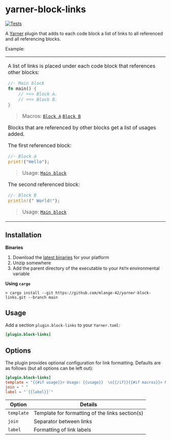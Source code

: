 # yarner-block-links

[![Tests](https://github.com/mlange-42/yarner-block-links/actions/workflows/tests.yml/badge.svg)](https://github.com/mlange-42/yarner-block-links/actions/workflows/tests.yml)

A [Yarner](https://github.com/mlange-42/yarner) plugin that adds to each code block a list of links to all referenced and all referencing blocks.

Example:

<table><tr><td>

A list of links is placed under each code block that references other blocks:

<a name="yarner-block-main-block" id="yarner-block-main-block"></a>
```rust
//- Main block
fn main() {
    // ==> Block A.
    // ==> Block B.
}
```

> Macros: [`Block A`](#yarner-block-block-a) [`Block B`](#yarner-block-block-b)

Blocks that are referenced by other blocks get a list of usages added.

The first referenced block:

<a name="yarner-block-block-a" id="yarner-block-block-a"></a>
```rust
//- Block A
print!("Hello");
```

> Usage: [`Main block`](#yarner-block-main-block)

The second referenced block:

<a name="yarner-block-block-b" id="yarner-block-block-b"></a>
```rust
//- Block B
println!(" World!");
```

> Usage: [`Main block`](#yarner-block-main-block)
</td></tr></table>

## Installation

**Binaries**

1. Download the [latest binaries](https://github.com/mlange-42/yarner-block-links/releases) for your platform  
2. Unzip somewhere
3. Add the parent directory of the executable to your `PATH` environmental variable

**Using `cargo`**

```
> cargo install --git https://github.com/mlange-42/yarner-block-links.git --branch main
```

## Usage

Add a section `plugin.block-links` to your `Yarner.toml`:

```toml
[plugin.block-links]
```

## Options

The plugin provides optional configuration for link formatting. Defaults are as follows (but all options can be left out):

```toml
[plugin.block-links]
template = "{{#if usage}}> Usage: {{usage}}  \n{{/if}}{{#if macros}}> Macros: {{macros}}{{/if}}"
join = " "
label = "`{{label}}`"
```

| Option     | Details                                         |
|------------|-------------------------------------------------|
| `template` | Template for formatting of the links section(s) |
| `join`     | Separator between links                         |
| `label`    | Formatting of link labels                       |
